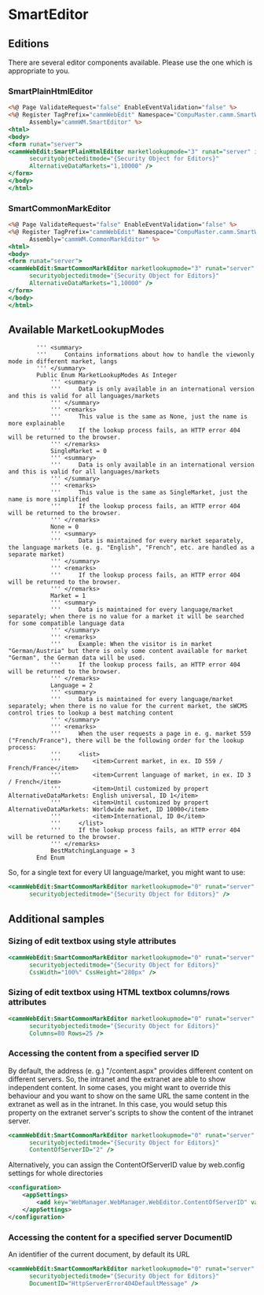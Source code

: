 # SmartEditor

## Editions
There are several editor components available. Please use the one which is appropriate to you.

### SmartPlainHtmlEditor
``` asp
<%@ Page ValidateRequest="false" EnableEventValidation="false" %>
<%@ Register TagPrefix="cammWebEdit" Namespace="CompuMaster.camm.SmartWebEditor.Controls" 
      Assembly="cammWM.SmartEditor" %>
<html>
<body>
<form runat="server">
<cammWebEdit:SmartPlainHtmlEditor marketlookupmode="3" runat="server" id="MainEditor" 
      securityobjecteditmode="{Security Object for Editors}" 
      AlternativeDataMarkets="1,10000" />
</form>
</body>
</html>
```

### SmartCommonMarkEditor
``` asp
<%@ Page ValidateRequest="false" EnableEventValidation="false" %>
<%@ Register TagPrefix="cammWebEdit" Namespace="CompuMaster.camm.SmartWebEditor.Controls" 
      Assembly="cammWM.CommonMarkEditor" %>
<html>
<body>
<form runat="server">
<cammWebEdit:SmartCommonMarkEditor marketlookupmode="3" runat="server" id="MainEditor" 
      securityobjecteditmode="{Security Object for Editors}"
      AlternativeDataMarkets="1,10000" />
</form>
</body>
</html>
```

## Available MarketLookupModes
``` vb.net
        ''' <summary>
        '''     Contains informations about how to handle the viewonly mode in different market, langs
        ''' </summary>
        Public Enum MarketLookupModes As Integer
            ''' <summary>
            '''     Data is only available in an international version and this is valid for all languages/markets
            ''' </summary>
            ''' <remarks>
            '''     This value is the same as None, just the name is more explainable
            '''     If the lookup process fails, an HTTP error 404 will be returned to the browser.
            ''' </remarks>
            SingleMarket = 0
            ''' <summary>
            '''     Data is only available in an international version and this is valid for all languages/markets
            ''' </summary>
            ''' <remarks>
            '''     This value is the same as SingleMarket, just the name is more simplified
            '''     If the lookup process fails, an HTTP error 404 will be returned to the browser.
            ''' </remarks>
            None = 0
            ''' <summary>
            '''     Data is maintained for every market separately, the language markets (e. g. "English", "French", etc. are handled as a separate market)
            ''' </summary>
            ''' <remarks>
            '''     If the lookup process fails, an HTTP error 404 will be returned to the browser.
            ''' </remarks>
            Market = 1
            ''' <summary>
            '''     Data is maintained for every language/market separately; when there is no value for a market it will be searched for some compatible language data
            ''' </summary>
            ''' <remarks>
            '''     Example: When the visitor is in market "German/Austria" but there is only some content available for market "German", the German data will be used.
            '''     If the lookup process fails, an HTTP error 404 will be returned to the browser.
            ''' </remarks>
            Language = 2
            ''' <summary>
            '''     Data is maintained for every language/market separately; when there is no value for the current market, the sWCMS control tries to lookup a best matching content
            ''' </summary>
            ''' <remarks>
            '''     When the user requests a page in e. g. market 559 ("French/France"), there will be the following order for the lookup process:
            '''     <list>
            '''         <item>Current market, in ex. ID 559 / French/France</item>
            '''         <item>Current language of market, in ex. ID 3 / French</item>
            '''         <item>Until customized by propert AlternativeDataMarkets: English universal, ID 1</item>
            '''         <item>Until customized by propert AlternativeDataMarkets: Worldwide market, ID 10000</item>
            '''         <item>International, ID 0</item>
            '''     </list>
            '''     If the lookup process fails, an HTTP error 404 will be returned to the browser.
            ''' </remarks>
            BestMatchingLanguage = 3
        End Enum
```

So, for a single text for every UI language/market, you might want to use:
``` asp
<cammWebEdit:SmartCommonMarkEditor marketlookupmode="0" runat="server" id="MainEditor" 
      securityobjecteditmode="{Security Object for Editors}" />
```

## Additional samples
### Sizing of edit textbox using style attributes
``` asp
<cammWebEdit:SmartCommonMarkEditor marketlookupmode="0" runat="server" id="MainEditor" 
      securityobjecteditmode="{Security Object for Editors}" 
      CssWidth="100%" CssHeight="280px" />
```
### Sizing of edit textbox using HTML textbox columns/rows attributes
``` asp
<cammWebEdit:SmartCommonMarkEditor marketlookupmode="0" runat="server" id="MainEditor" 
      securityobjecteditmode="{Security Object for Editors}" 
      Columns=80 Rows=25 />
```

### Accessing the content from a specified server ID
By default, the address (e. g.) "/content.aspx" provides different content on different servers. So, the intranet and the extranet are able to show independent content.
In some cases, you might want to override this behaviour and you want to show on the same URL the same content in the extranet as well as in the intranet. In this case, you would setup this property on the extranet server's scripts to show the content of the intranet server.
``` asp
<cammWebEdit:SmartCommonMarkEditor marketlookupmode="0" runat="server" id="MainEditor" 
      securityobjecteditmode="{Security Object for Editors}" 
      ContentOfServerID="2" />
```

Alternatively, you can assign the ContentOfServerID value by web.config settings for whole directories
``` xml
<configuration>
	<appSettings>
		<add key="WebManager.WebManager.WebEditor.ContentOfServerID" value="2" />
	</appSettings>
</configuration>
```

### Accessing the content for a specified server DocumentID
An identifier of the current document, by default its URL
``` asp
<cammWebEdit:SmartCommonMarkEditor marketlookupmode="0" runat="server" id="MainEditor" 
      securityobjecteditmode="{Security Object for Editors}" 
      DocumentID="HttpServerError404DefaultMessage" />
```
